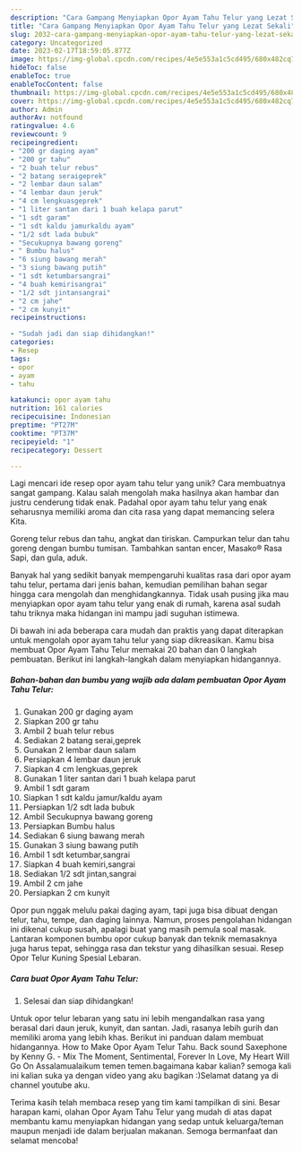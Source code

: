 ```yaml
---
description: "Cara Gampang Menyiapkan Opor Ayam Tahu Telur yang Lezat Sekali"
title: "Cara Gampang Menyiapkan Opor Ayam Tahu Telur yang Lezat Sekali"
slug: 2032-cara-gampang-menyiapkan-opor-ayam-tahu-telur-yang-lezat-sekali
category: Uncategorized
date: 2023-02-17T18:59:05.877Z
image: https://img-global.cpcdn.com/recipes/4e5e553a1c5cd495/680x482cq70/opor-ayam-tahu-telur-foto-resep-utama.jpg
hideToc: false
enableToc: true
enableTocContent: false
thumbnail: https://img-global.cpcdn.com/recipes/4e5e553a1c5cd495/680x482cq70/opor-ayam-tahu-telur-foto-resep-utama.jpg
cover: https://img-global.cpcdn.com/recipes/4e5e553a1c5cd495/680x482cq70/opor-ayam-tahu-telur-foto-resep-utama.jpg
author: Admin
authorAv: notfound
ratingvalue: 4.6
reviewcount: 9
recipeingredient:
- "200 gr daging ayam"
- "200 gr tahu"
- "2 buah telur rebus"
- "2 batang seraigeprek"
- "2 lembar daun salam"
- "4 lembar daun jeruk"
- "4 cm lengkuasgeprek"
- "1 liter santan dari 1 buah kelapa parut"
- "1 sdt garam"
- "1 sdt kaldu jamurkaldu ayam"
- "1/2 sdt lada bubuk"
- "Secukupnya bawang goreng"
- " Bumbu halus"
- "6 siung bawang merah"
- "3 siung bawang putih"
- "1 sdt ketumbarsangrai"
- "4 buah kemirisangrai"
- "1/2 sdt jintansangrai"
- "2 cm jahe"
- "2 cm kunyit"
recipeinstructions:

- "Sudah jadi dan siap dihidangkan!"
categories:
- Resep
tags:
- opor
- ayam
- tahu

katakunci: opor ayam tahu 
nutrition: 161 calories
recipecuisine: Indonesian
preptime: "PT27M"
cooktime: "PT37M"
recipeyield: "1"
recipecategory: Dessert

---
```





Lagi mencari ide resep opor ayam tahu telur yang unik? Cara membuatnya sangat gampang. Kalau salah mengolah maka hasilnya akan hambar dan justru cenderung tidak enak. Padahal opor ayam tahu telur yang enak seharusnya memiliki aroma dan cita rasa yang dapat memancing selera Kita.





Goreng telur rebus dan tahu, angkat dan tiriskan. Campurkan telur dan tahu goreng dengan bumbu tumisan. Tambahkan santan encer, Masako® Rasa Sapi, dan gula, aduk.

Banyak hal yang sedikit banyak mempengaruhi kualitas rasa dari opor ayam tahu telur, pertama dari jenis bahan, kemudian pemilihan bahan segar hingga cara mengolah dan menghidangkannya. Tidak usah pusing jika mau menyiapkan opor ayam tahu telur yang enak di rumah, karena asal sudah tahu triknya maka hidangan ini mampu jadi suguhan istimewa.






Di bawah ini ada beberapa cara mudah dan praktis yang dapat diterapkan untuk mengolah opor ayam tahu telur yang siap dikreasikan. Kamu bisa membuat Opor Ayam Tahu Telur memakai 20 bahan dan 0 langkah pembuatan. Berikut ini langkah-langkah dalam menyiapkan hidangannya.

<!--inarticleads1-->

##### Bahan-bahan dan bumbu yang wajib ada dalam pembuatan Opor Ayam Tahu Telur:

1. Gunakan 200 gr daging ayam
1. Siapkan 200 gr tahu
1. Ambil 2 buah telur rebus
1. Sediakan 2 batang serai,geprek
1. Gunakan 2 lembar daun salam
1. Persiapkan 4 lembar daun jeruk
1. Siapkan 4 cm lengkuas,geprek
1. Gunakan 1 liter santan dari 1 buah kelapa parut
1. Ambil 1 sdt garam
1. Siapkan 1 sdt kaldu jamur/kaldu ayam
1. Persiapkan 1/2 sdt lada bubuk
1. Ambil Secukupnya bawang goreng
1. Persiapkan  Bumbu halus
1. Sediakan 6 siung bawang merah
1. Gunakan 3 siung bawang putih
1. Ambil 1 sdt ketumbar,sangrai
1. Siapkan 4 buah kemiri,sangrai
1. Sediakan 1/2 sdt jintan,sangrai
1. Ambil 2 cm jahe
1. Persiapkan 2 cm kunyit


Opor pun nggak melulu pakai daging ayam, tapi juga bisa dibuat dengan telur, tahu, tempe, dan daging lainnya. Namun, proses pengolahan hidangan ini dikenal cukup susah, apalagi buat yang masih pemula soal masak. Lantaran komponen bumbu opor cukup banyak dan teknik memasaknya juga harus tepat, sehingga rasa dan tekstur yang dihasilkan sesuai. Resep Opor Telur Kuning Spesial Lebaran. 

<!--inarticleads2-->

##### Cara buat Opor Ayam Tahu Telur:


1. Selesai dan siap dihidangkan!

Untuk opor telur lebaran yang satu ini lebih mengandalkan rasa yang berasal dari daun jeruk, kunyit, dan santan. Jadi, rasanya lebih gurih dan memiliki aroma yang lebih khas. Berikut ini panduan dalam membuat hidangannya. How to Make Opor Ayam Telur Tahu. Back sound Saxephone by Kenny G. - Mix The Moment, Sentimental, Forever In Love, My Heart Will Go On Assalamualaikum temen temen.bagaimana kabar kalian? semoga kali ini kalian suka ya dengan video yang aku bagikan :)Selamat datang ya di channel youtube aku. 

Terima kasih telah membaca resep yang tim kami tampilkan di sini. Besar harapan kami, olahan Opor Ayam Tahu Telur yang mudah di atas dapat membantu kamu menyiapkan hidangan yang sedap untuk keluarga/teman maupun menjadi ide dalam berjualan makanan. Semoga bermanfaat dan selamat mencoba!
